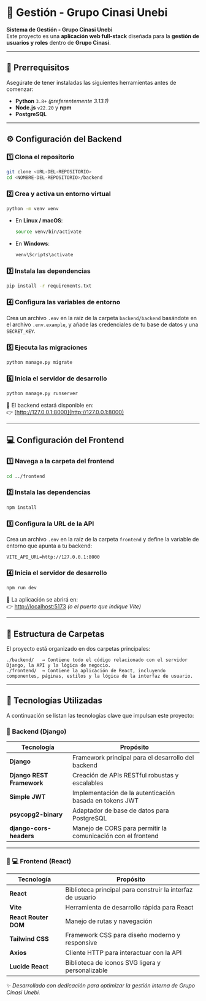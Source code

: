 # 🚀 Gestión - Grupo Cinasi Unebi

**Sistema de Gestión - Grupo Cinasi Unebi**  
Este proyecto es una **aplicación web full-stack** diseñada para la **gestión de usuarios y roles** dentro de **Grupo Cinasi**.

---

## 🧩 Prerrequisitos

Asegúrate de tener instaladas las siguientes herramientas antes de comenzar:

- **Python** `3.8+` _(preferentemente 3.13.1)_
- **Node.js** `v22.20` y **npm**
- **PostgreSQL**

---

## ⚙️ Configuración del Backend

### 1️⃣ Clona el repositorio

```bash
git clone <URL-DEL-REPOSITORIO>
cd <NOMBRE-DEL-REPOSITORIO>/backend
```

### 2️⃣ Crea y activa un entorno virtual

```bash
python -m venv venv
```

- En **Linux / macOS**:
  ```bash
  source venv/bin/activate
  ```
- En **Windows**:
  ```bash
  venv\Scripts\activate
  ```

### 3️⃣ Instala las dependencias

```bash
pip install -r requirements.txt
```

### 4️⃣ Configura las variables de entorno

Crea un archivo `.env` en la raíz de la carpeta `backend/backend` basándote en el archivo `.env.example`, y añade las credenciales de tu base de datos y una `SECRET_KEY`.

### 5️⃣ Ejecuta las migraciones

```bash
python manage.py migrate
```

### 6️⃣ Inicia el servidor de desarrollo

```bash
python manage.py runserver
```

📍 El backend estará disponible en:  
👉 [http://127.0.0.1:8000](http://127.0.0.1:8000)

---

## 💻 Configuración del Frontend

### 1️⃣ Navega a la carpeta del frontend

```bash
cd ../frontend
```

### 2️⃣ Instala las dependencias

```bash
npm install
```

### 3️⃣ Configura la URL de la API

Crea un archivo `.env` en la raíz de la carpeta `frontend` y define la variable de entorno que apunta a tu backend:

```
VITE_API_URL=http://127.0.0.1:8000
```

### 4️⃣ Inicia el servidor de desarrollo

```bash
npm run dev
```

📍 La aplicación se abrirá en:  
👉 [http://localhost:5173](http://localhost:5173) _(o el puerto que indique Vite)_

---

## 📁 Estructura de Carpetas

El proyecto está organizado en dos carpetas principales:

```
./backend/   → Contiene todo el código relacionado con el servidor Django, la API y la lógica de negocio.
./frontend/  → Contiene la aplicación de React, incluyendo componentes, páginas, estilos y la lógica de la interfaz de usuario.
```

---

## 🧠 Tecnologías Utilizadas

A continuación se listan las tecnologías clave que impulsan este proyecto:

### 🔹 Backend (Django)

| Tecnología                | Propósito                                                    |
| ------------------------- | ------------------------------------------------------------ |
| **Django**                | Framework principal para el desarrollo del backend           |
| **Django REST Framework** | Creación de APIs RESTful robustas y escalables               |
| **Simple JWT**            | Implementación de la autenticación basada en tokens JWT      |
| **psycopg2-binary**       | Adaptador de base de datos para PostgreSQL                   |
| **django-cors-headers**   | Manejo de CORS para permitir la comunicación con el frontend |

---

### 🔹 💻 Frontend (React)

| Tecnología           | Propósito                                                  |
| -------------------- | ---------------------------------------------------------- |
| **React**            | Biblioteca principal para construir la interfaz de usuario |
| **Vite**             | Herramienta de desarrollo rápida para React                |
| **React Router DOM** | Manejo de rutas y navegación                               |
| **Tailwind CSS**     | Framework CSS para diseño moderno y responsive             |
| **Axios**            | Cliente HTTP para interactuar con la API                   |
| **Lucide React**     | Biblioteca de iconos SVG ligera y personalizable           |

✨ _Desarrollado con dedicación para optimizar la gestión interna de Grupo Cinasi Unebi._
